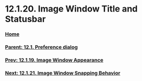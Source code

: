 # 12.1.20. Image Window Title and Statusbar

### [Home](./00-home.md)
### [Parent: 12.1. Preference dialog](./12-01-00-preference-dialog.md)
### [Prev: 12.1.19. Image Window Appearance](./12-01-19-image-window-appearance.md)
### [Next: 12.1.21. Image Window Snapping Behavior](./12-01-21-image-window-snapping-behavior.md)
